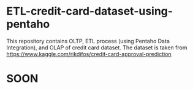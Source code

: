 # ETL-credit-card-dataset-using-pentaho
This repository contains OLTP, ETL process (using Pentaho Data Integration), and OLAP of credit card dataset. The dataset is taken from https://www.kaggle.com/rikdifos/credit-card-approval-prediction

# SOON
